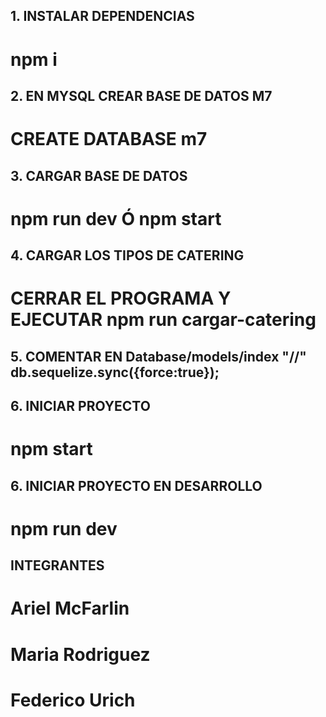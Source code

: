 ## 1.  INSTALAR DEPENDENCIAS

# npm i

## 2. EN MYSQL CREAR BASE DE DATOS M7
# CREATE DATABASE m7

## 3. CARGAR BASE DE DATOS
# npm run dev Ó  npm start

## 4. CARGAR LOS TIPOS DE CATERING
# CERRAR EL PROGRAMA Y EJECUTAR npm run cargar-catering

## 5. COMENTAR EN Database/models/index  "//" db.sequelize.sync({force:true});


## 6. INICIAR PROYECTO
# npm start

## 6. INICIAR PROYECTO EN DESARROLLO
# npm run dev


## INTEGRANTES
# Ariel McFarlin
# Maria Rodriguez
# Federico Urich

